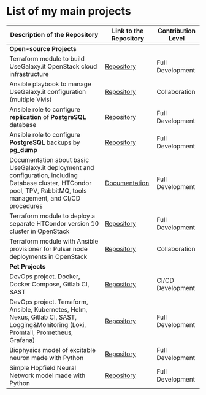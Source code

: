 # List of my main projects

| Description of the Repository                                                                                                                                         | Link to the Repository                                                          | Contribution Level |
| --------------------------------------------------------------------------------------------------------------------------------------------------------------------- | ------------------------------------------------------------------------------- | ------------------ |
| **Open-source Projects**                                                                                                                                              |                                                                                 |                    |
| Terraform module to build UseGalaxy.it OpenStack cloud infrastructure                                                                                                 | [Repository](https://github.com/usegalaxy-it/infrastructure)                    | Full Development   |
| Ansible playbook to manage UseGalaxy.it configuration (multiple VMs)                                                                                                  | [Repository](https://github.com/usegalaxy-it/infrastructure-playbook)           | Collaboration      |
| Ansible role to configure **replication** of **PostgreSQL** database                                                                                                  | [Repository](https://github.com/usegalaxy-it/usegalaxy-it.postgres-replication) | Full Development   |
| Ansible role to configure **PostgreSQL** backups by **pg_dump**                                                                                                       | [Repository](https://github.com/usegalaxy-it/usegalaxy-it.postgres-backup)      | Full Development   |
| Documentation about basic UseGalaxy.it deployment and configuration, including Database cluster, HTCondor pool, TPV, RabbitMQ, tools management, and CI/CD procedures | [Documentation](https://github.com/usegalaxy-it/documentation)                   | Full Development   |
| Terraform module to deploy a separate HTCondor version 10 cluster in OpenStack                                                                                        | [Repository](https://github.com/usegalaxy-it/htcondor-deployment)               | Full Development   |
| Terraform module with Ansible provisioner for Pulsar node deployments in OpenStack                                                                                    | [Repository](https://github.com/usegalaxy-eu/pulsar-deployment)                 | Collaboration      |
| **Pet Projects**                                                                                                                                                      |                                                                                 |                    |
| DevOps project. Docker, Docker Compose, Gitlab CI, SAST                                                                                                               | [Repository](https://github.com/po-khmel/dumplings-store)                       | CI/CD Development  |
| DevOps project. Terraform, Ansible, Kubernetes, Helm, Nexus, Gitlab CI, SAST, Logging&Monitoring (Loki, Promtail, Prometheus, Grafana)                                | [Repository](https://github.com/po-khmel/dumplings-infra)                       | Full Development   |
| Biophysics model of excitable neuron made with Python                                                                                                                 | [Repository](https://github.com/po-khmel/fitzhugh-nagumo)                       | Full Development   |
| Simple Hopfield Neural Network model made with Python                                                                                                                 | [Repository](https://github.com/po-khmel/simple-hopfield)                       | Full Development   |

